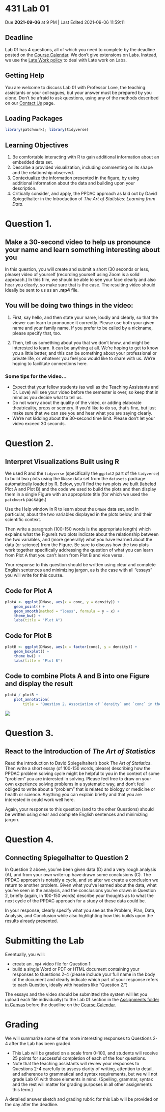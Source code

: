 431 Lab 01
================
Due **2021-09-06** at 9 PM \| Last Edited 2021-09-06 11:59:11

## Deadline

Lab 01 has 4 questions, all of which you need to complete by the
deadline posted on the [Course
Calendar](https://thomaselove.github.io/431/calendar.html). We don’t
give extensions on Labs. Instead, we use the [Late Work
policy](https://github.com/THOMASELOVE/431-2021/tree/main/labs#late-work)
to deal with Late work on Labs.

## Getting Help

You are welcome to discuss Lab 01 with Professor Love, the teaching
assistants or your colleagues, but your answer must be prepared by you
alone. Don’t be afraid to ask questions, using any of the methods
described on our [Contact
Us](https://thomaselove.github.io/431/contact.html) page.

## Loading Packages

``` r
library(patchwork); library(tidyverse)
```

## Learning Objectives

1.  Be comfortable interacting with R to gain additional information
    about an embedded data set.
2.  Describe a provided visualization, including commenting on its shape
    and the relationship observed.
3.  Contextualize the information presented in the figure, by using
    additional information about the data and building upon your
    description.
4.  Critically consider, and apply, the PPDAC approach as laid out by
    David Spiegelhalter in the Introduction of *The Art of Statistics:
    Learning from Data*.

# Question 1.

## Make a 30-second video to help us pronounce your name and learn something interesting about you

In this question, you will create and submit a short (30 seconds or
less, please) video of yourself (recording yourself using Zoom is a
solid approach.) In this film, we should be able to see your face
clearly and also hear you clearly, so make sure that is the case. The
resulting video should ideally be sent to us as an **.mp4** file.

## You will be doing two things in the video:

1.  First, say hello, and then state your name, loudly and clearly, so
    that the viewer can learn to pronounce it correctly. Please use both
    your given name and your family name. If you prefer to be called by
    a nickname, please specify that, too.

2.  Then, tell us something about you that we don’t know, and might be
    interested to learn. It can be anything at all. We’re hoping to get
    to know you a little better, and this can be something about your
    professional or private life, or whatever you feel you would like to
    share with us. We’re hoping to facilitate connections here.

### Some tips for the video…

-   Expect that your fellow students (as well as the Teaching Assistants
    and Dr. Love) will see your video before the semester is over, so
    keep that in mind as you decide what to tell us.
-   Do not worry about the quality of the video, or adding elaborate
    theatricality, props or scenery. If you’d like to do so, that’s
    fine, but just make sure that we can see you and hear what you are
    saying clearly.
-   We’re not kidding about the 30-second time limit. Please don’t let
    your video exceed 30 seconds.

# Question 2.

## Interpret Visualizations Built using R

We used R and the `tidyverse` (specifically the `ggplot2` part of the
`tidyverse`) to build two plots using the `DNase` data set from the
`datasets` package automatically loaded by R. Below, you’ll find the two
plots we built (labeled Plot A and Plot B) and the code we used to build
the plots and then display them in a single Figure with an appropriate
title (for which we used the `patchwork` package.)

Use the Help window in R to learn about the `DNase` data set, and in
particular, about the two variables displayed in the plots below, and
their scientific context.

Then write a paragraph (100-150 words is the appropriate length) which
explains what the Figure’s two plots indicate about the relationship
between the two variables, and (more generally) what you have learned
about the data (or science) from the Figure. Be sure to discuss how the
two plots work together specifically addressing the question of what you
can learn from Plot A that you can’t learn from Plot B and vice versa.

Your response to this question should be written using clear and
complete English sentences and minimizing jargon, as is the case with
all “essays” you will write for this course.

## Code for Plot A

``` r
plotA <- ggplot(DNase, aes(x = conc, y = density)) +
    geom_point() +
    geom_smooth(method = "loess", formula = y ~ x) +
    theme_bw() +
    labs(title = "Plot A")
```

## Code for Plot B

``` r
plotB <- ggplot(DNase, aes(x = factor(conc), y = density)) +
    geom_boxplot() +
    theme_bw() +
    labs(title = "Plot B")
```

## Code to combine Plots A and B into one Figure and display the result

``` r
plotA / plotB + 
    plot_annotation(
        title = "Question 2. Association of `density` and `conc` in the `DNase` data")
```

![](lab01_files/figure-gfm/unnamed-chunk-4-1.png)<!-- -->

# Question 3.

## React to the Introduction of *The Art of Statistics*

Read the introduction to David Spiegelhalter’s book *The Art of
Statistics*. Then write a short essay (of 100-150 words, please)
describing how the PPDAC problem solving cycle might be helpful to you
in the context of some “problem” you are interested in solving. Please
feel free to draw on your own experience solving problems in a
systematic way, and don’t feel obliged to write about a “problem” that
is related to biology or medicine or health or science. Anything you can
explain briefly and that you are interested in could work well here.

Again, your response to this question (and to the other Questions)
should be written using clear and complete English sentences and
minimizing jargon.

# Question 4.

## Connecting Spiegelhalter to Question 2

In Question 2 above, you’ve been given data (D) and a very rough
analysis (A), and from your own write-up have drawn some conclusions
(C). The PPDAC approach is notably a cycle, and so after we create a
conclusion we return to another problem. Given what you’ve learned about
the data, what you’ve seen in the analysis, and the conclusions you’ve
drawn in Question 2, briefly (again, in 100-150 words) describe your
thoughts as to what the next cycle of the PPDAC approach for a study of
these data could be.

In your response, clearly specify what you see as the Problem, Plan,
Data, Analysis, and Conclusion while also highlighting how this builds
upon the results already presented.

# Submitting the Lab

Eventually, you will:

-   create an `.mp4` video file for Question 1
-   build a single Word or PDF or HTML document containing your
    responses to Questions 2-4 (please include your full name in the
    body of the document and clearly indicate which part of your
    response refers to each Question, ideally with headers like
    “Question 2.”)

The essays and the video should be submitted (the system will let you
upload each file individually) to the Lab 01 section in the [Assignments
folder in Canvas](http://canvas.case.edu) before the deadline on the
[Course Calendar](https://thomaselove.github.io/431/calendar.html).

# Grading

We will summarize some of the more interesting responses to Questions
2-4 after the Lab has been graded.

-   This Lab will be graded on a scale from 0-100, and students will
    receive 25 points for successful completion of each of the four
    questions.
-   Note that the teaching assistants will review your responses to
    Questions 2-4 carefully to assess clarity of writing, attention to
    detail, and adherence to grammatical and syntax requirements, but we
    will not grade Lab 01 with those elements in mind. (Spelling,
    grammar, syntax and the rest will matter for grading purposes in all
    other assignments this term.)

A detailed answer sketch and grading rubric for this Lab will be
provided on the day after the deadline.
